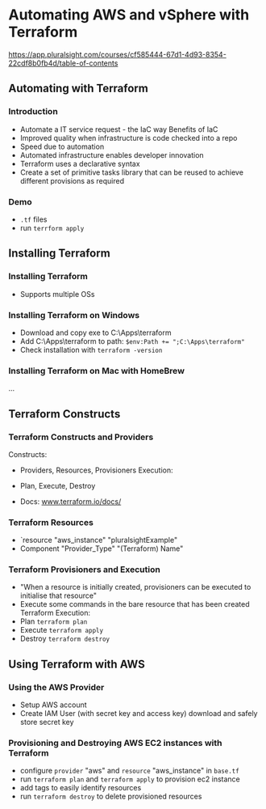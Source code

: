 # Automating AWS and vSphere with Terraform
https://app.pluralsight.com/courses/cf585444-67d1-4d93-8354-22cdf8b0fb4d/table-of-contents

## Automating with Terraform
### Introduction
- Automate a IT service request - the IaC way
Benefits of IaC
- Improved quality when infrastructure is code checked into a repo
- Speed due to automation
- Automated infrastructure enables developer innovation
- Terraform uses a declarative syntax
- Create a set of primitive tasks library that can be reused to achieve different provisions as required

### Demo
- `.tf` files
- run `terrform apply`

## Installing Terraform
### Installing Terraform
- Supports multiple OSs

### Installing Terraform on Windows
- Download and copy exe to C:\Apps\terraform
- Add C:\Apps\terraform to path: `$env:Path += ";C:\Apps\terraform"`
- Check installation with `terraform -version`

### Installing Terraform on Mac with HomeBrew
...

## Terraform Constructs
### Terraform Constructs and Providers
Constructs:
- Providers, Resources, Provisioners
Execution:
- Plan, Execute, Destroy

- Docs: www.terraform.io/docs/

### Terraform Resources
- `resource "aws_instance" "pluralsightExample"
- Component "Provider_Type" "(Terraform) Name"

### Terraform Provisioners and Execution
- "When a resource is initially created, provisioners can be executed to initialise that resource"
- Execute some commands in the bare resource that has been created
Terraform Execution:
- Plan `terraform plan`
- Execute `terraform apply`
- Destroy `terraform destroy`

## Using Terraform with AWS
### Using the AWS Provider
- Setup AWS account
- Create IAM User (with secret key and access key) download and safely store secret key

### Provisioning and Destroying AWS EC2 instances with Terraform
- configure `provider` "aws" and `resource` "aws_instance" in `base.tf`
- run `terraform plan` and `terraform apply` to provision ec2 instance 
- add tags to easily identify resources
- run `terraform destroy` to delete provisioned resources
